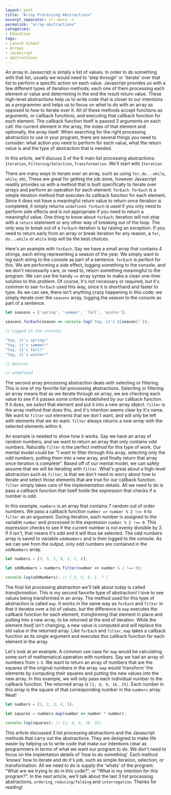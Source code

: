 ```yaml
---
layout: post
title: "Array Processing Abstractions"
excerpt_separator: <!--more-->
permalink: "array-abstractions"
categories:
- Education
tags:
- Launch School
- Arrays
- Javascript
- abstractions
---
```


An array in Javascript is simply a list of values. In order to do something with that list, usually we would need to 'step through' or 'iterate' over that list to perform a specific action on each value. Javascript provides us with a few different types of iteration methods; each one of them processing each element or value and determining in the end the result return value. These high-level abstractions help us to write code that is closer to our intentions as a programmer and helps us to focus on *what* to do with an array as opposed to *how* to iterate over it. All of these methods accept functions as arguments, or callback functions, and executing that callback function for each element. The callback function itself is passed 3 arguments on each call: the current element in the array, the index of that element and optionally, the array itself. When searching for the right processing abstraction to use in your program, there are several things you need to consider: what action you need to perform for each value, what the return value is and the type of abstraction that is needed. 

In this article, we'll discuss 3 of the 6 main list processing abstractions: `Iteration`, `Filtering/Selection`, `Transformation`. We'll start with `Iteration`. 

<!--more-->

There are many ways to iterate over an array, such as using `for`, `do...while`, `while`, etc. These are great for getting the job done, however Javascript readily provides us with a method that is built specifically to iterate over arrays and perform an operation for each element: `forEach`. `forEach` is a simple iteration method that executes its callback function for each element. Since it does not have a meaningful return value to return once iteration is completed, it simply returns `undefined`. `forEach` is used if you only need to perform side effects and is not appropriate if you need to return a meaningful value. One thing to know about `forEach`: iteration will not stop with a `return` statement or any other way of breaking out of the loop. The only way to break out of a `forEach` iteration is by raising an exception. If you need to return early from an array or break iteration for any reason, a `for`, `do...while` or `while` loop will be the best choices. 

Here's an example with `forEach`. Say we have a small array that contains 4 strings, each string representing a season of the year. We simply want to log each string to the console as part of a sentence. `forEach` is perfect for this. We are performing a side effect, logging something to the console, and we don't necessarily care, or need to, return something meaningful to the program. We can use the handy `=>` array syntax to make a clean one-liner solution to this problem. Of course, it's not necessary or required, but it's common to see `forEach` used this way, since it is shorthand and faster to type. As we can see, there isn't anything crazy happening in this code; we simply iterate over the `seasons` array, logging the season to the console as part of a sentence. 

```javascript
let seasons = ['spring', 'summer', 'fall', 'winter'];

seasons.forEach(season => console.log(`Yay, it's ${season}!`));

// Logged to the console: 

"Yay, it's spring!"
"Yay, it's summer!"
"Yay, it's fall!"
"Yay, it's winter!"

// Returns

// undefined
```

The second array processing abstraction deals with selecting or filtering. This is one of my favorite list-processing abstractions. Selecting or filtering an array means that as we iterate through an array, we are checking each value to see if it passes some criteria established by our callback function. If it does, we *select* that element and put it into a new array object. `filter` is the array method that does this, and it's intention seems clear by it's name. We want to `filter` out elements that we don't want, and will only be left with elements that we do want. `filter` always returns a *new array* with the selected elements within it. 

An example is needed to show how it works. Say we have an array of random numbers, and we want to return an array that only contains odd numbers. Naturally `filter` is the perfect method for this type of work. Our mental model could be: "I want to filter through this array, selecting only the odd numbers, putting them into a new array, and finally return that array once iteration is complete". Based off of our mental model, we can safely assume that we will be iterating with `filter`. What's great about a high-level abstraction such as `filter`, is that we don't need to worry about how to iterate and select those elements that are true for our callback function. `filter` simply takes care of the implementation details. All we need to do is pass a callback function that itself holds the expression that checks if a number is odd. 

In this example, `numbers` is an array that contains 7 random out of order numbers. We pass a callback function `number => number % 2 !== 0` to `filter` as an argument. During iteration, each number is assigned to the variable `number` and processed in the expression `number % 2 !== 0`. This expression checks to see if the current number is not evenly divisible by 2. If it isn't, that means it's odd and it will thus be selected. The odd numbers array is saved to variable `oddNumbers` and is then logged to the console. As we can see from the output, only odd numbers are contained in the `oddNumbers` array.

```javascript
let numbers = [3, 5, 2, 9, 1, 7, 8];

let oddNumbers = numbers.filter(number => number % 2 !== 0);

console.log(oddNumbers); // [ 3, 5, 9, 1, 7 ]
```

The final list processing abstraction we'll talk about today is called *transformation*. This is my second favorite type of abstraction! I love to see values being transformed in an array. The method used for this type of abstraction is called `map`. It works in the same way as `forEach` and `filter` in that it iterates over a list of values, but the difference is `map` executes the callback function for each element, *transforming* that element in place and putting into a new array, to be returned at the end of iteration. While the element *itself* isn't changing, a new value is computed and will replace the old value in the returned array. Like `forEach` and `filter`, `map` takes a callback function as its single argument and executes this callback function for each element in the array. 

Let's look at an example. A common use case for `map` would be calculating some sort of mathematical operation with numbers. Say we had an array of numbers from `1-5`. We want to return an array of numbers that are the squares of the original numbers in the array. `map` would 'transform' the elements by computing their squares and putting the new values into the new array. In this example, we will only pass each individual number to the callback function. The returned array is `[1, 4, 9, 16, 25]`. Each number in this array is the square of that corresponding number in the `numbers` array. Neat!

```javascript
let numbers = [1, 2, 3, 4, 5];

let squares = numbers.map(number => number * number);

console.log(squares); // [1, 4, 9, 16, 25]
```

This article discussed 3 list processing abstractions and the Javascript methods that carry out the abstractions. They are designed to make life easier by helping us to write code that make our intentions clear as programmers in terms of what we want our program to do. We don't need to focus on the implentation details of 'how to do something'. Each method 'knows' how to iterate and do it's job, such as simple iteration, selection, or transformation. All we need to do is supply the 'whats' of the program: "What are we trying to do in this code?", or "What is my intention for this program?". In the next article, we'll talk about the last 3 list processing abstractions, `ordering`, `reducing/folding` and `interrogation`. Thanks for reading!
